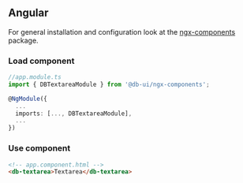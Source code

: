 ## Angular

For general installation and configuration look at the [ngx-components](https://www.npmjs.com/package/@db-ui/ngx-components) package.

### Load component

```ts app.module.ts
//app.module.ts
import { DBTextareaModule } from '@db-ui/ngx-components';

@NgModule({
  ...
  imports: [..., DBTextareaModule],
  ...
})

```

### Use component

```html app.component.html
<!-- app.component.html -->
<db-textarea>Textarea</db-textarea>
```
